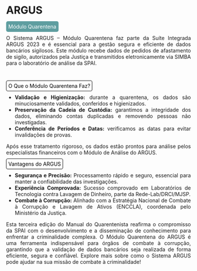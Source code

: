 # ARGUS 

<span style="background-color: #5F9EA0; border-radius: 5px; padding: 6px; color: #FFFFFF ">Módulo Quarentena</span>

<p style="text-align: justify;"> O Sistema ARGUS – Módulo Quarentena faz parte da Suíte Integrada ARGUS 2023 e é essencial para a gestão segura e eficiente de dados bancários sigilosos. Este módulo recebe dados de pedidos de afastamento de sigilo, autorizados pela Justiça e transmitidos eletronicamente via SIMBA para o laboratório de análise da SPAI. </p><br>

<span style="background-color: #FFFFFF; border-radius: 4px; padding: 5px; color: #000000; border: 1px solid #000000;"> O Que o Módulo Quarentena Faz?  </span><br>
<ul style="text-align: justify;" >
<li><strong>Validação e Higienização:</strong> durante a quarentena, os dados são minuciosamente validados, conferidos e higienizados. </li>
<li><strong>Preservação da Cadeia de Custódia:</strong> garantimos a integridade dos dados, eliminando contas duplicadas e removendo pessoas não investigadas. </li>
<li><strong>Conferência de Períodos e Datas:</strong> verificamos as datas para evitar invalidações de provas. </li>
</ul>
<p style="text-align: justify;">Após esse tratamento rigoroso, os dados estão prontos para análise pelos especialistas financeiros com o Módulo de Análise do ARGUS. </p>

<span style="background-color: #FFFFFF; border-radius: 4px; padding: 5px; color: #000000; border: 1px solid #000000;"> Vantagens do ARGUS </span><br>
<ul style="text-align: justify;" >
<li><strong>Segurança e Precisão:</strong> Processamento rápido e seguro, essencial para manter a confiabilidade das investigações. </li>
<li><strong>Experiência Comprovada: </strong> Sucesso comprovado em Laboratórios de Tecnologia contra Lavagem de Dinheiro, parte da Rede-Lab/DRCI/MJSP. </li>
<li><strong>Combate à Corrupção:</strong> Alinhado com a Estratégia Nacional de Combate à Corrupção e Lavagem de Ativos (ENCCLA), coordenada pelo Ministério da Justiça.</li>
</ul>

<p style="text-align: justify;">Esta terceira edição do Manual do Quarentenista reafirma o compromisso da SPAI com o desenvolvimento e a disseminação de conhecimento para enfrentar a criminalidade complexa. O Módulo Quarentena do ARGUS é uma ferramenta indispensável para órgãos de combate à corrupção, garantindo que a validação de dados bancários seja realizada de forma eficiente, segura e confiável. Explore mais sobre como o Sistema ARGUS pode ajudar na sua missão de combate à criminalidade! </p>
